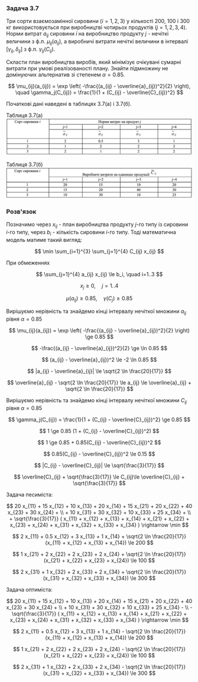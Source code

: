 ### Задача 3.7 

Три сорти взаємозамінної сировини $(i=1, 2, 3)$ у кількості 200, 100 і 300 кг використовується при виробництві чотирьох продуктів $(j=1, 2, 3, 4)$. Норми витрат $a_{ij}$ сировини $i$ на виробництво продукту $j$ - нечіткі величини з ф.п. $\mu_{ij}(a_{ij})$, а виробничі витрати нечіткі величини в інтервалі $[\gamma_{ij}, \delta_{ij}]$ з ф.п. $\gamma_{ij}(C_{ij})$. 

Скласти план виробництва виробів, який мінімізує очікувані сумарні витрати при умові реалізованості плану. Знайти підмножину не домінуючих альтернатив зі степенем $\alpha=0.85$. 

$$ \mu_{ij}(a_{ij}) = \exp \left( -\frac{(a_{ij} - \overline{a}_{ij})^2}{2} \right), \quad
   \gamma_j(C_{ij}) = \frac{1}{1 + (C_{ij} - \overline{C}_{ij})^2}
$$

Початкові дані наведені в таблицях 3.7(а) і 3.7(б). 

Таблиця 3.7(а)
![](img1.png)

Таблиця 3.7(б)
![](img2.png)

### Розв'язок

Позначимо через $x_{ij}$ - план виробництва продукту $j$-го типу із сировини $i$-го типу, через $b_i$ - кількість сировини $i$-го типу. Тоді математична модель матиме такий вигляд:

$$ \min \sum_{i=1}^{3} \sum_{j=1}^{4} C_{ij} x_{ij} $$

При обмеженнях

$$ \sum_{j=1}^{4} a_{ij} x_{ij} \le b_i, \quad i=1..3 $$

$$ x_{j} \ge 0, \quad j=1..4 $$

$$ \mu(a_{ij})  \ge 0.85 , \quad \gamma(C_j) \ge 0.85$$

Вирішуємо нерівність та знайдемо кінці інтервалу нечіткої множини $a_{ij}$ рівня $\alpha=0.85$

$$ \mu_{ij}(a_{ij}) = \exp \left( -\frac{(a_{ij} - \overline{a}_{ij})^2}{2} \right) \ge 0.85 $$

$$  -\frac{(a_{ij} - \overline{a}_{ij})^2}{2} \ge \ln 0.85 $$

$$  (a_{ij} - \overline{a}_{ij})^2 \le -2 \ln 0.85 $$

$$  |a_{ij} - \overline{a}_{ij}| \le \sqrt{2 \ln \frac{20}{17}} $$

$$ \overline{a}_{ij} - \sqrt{2 \ln \frac{20}{17}} \le a_{ij} \le \overline{a}_{ij} + \sqrt{2 \ln \frac{20}{17}} $$

Вирішуємо нерівність та знайдемо кінці інтервалу нечіткої множини $C_{ij}$ рівня $\alpha=0.85$

$$ \gamma_j(C_{ij}) = \frac{1}{1 + (C_{ij} - \overline{C}_{ij})^2} \ge 0.85 $$

$$ 1 \ge 0.85 (1 + (C_{ij} - \overline{C}_{ij})^2) $$

$$ 1 \ge 0.85 + 0.85(C_{ij} - \overline{C}_{ij})^2 $$

$$ 0.85(C_{ij} - \overline{C}_{ij})^2 \le 0.15 $$

$$ |C_{ij} - \overline{C}_{ij}| \le \sqrt{\frac{3}{17}} $$

$$ \overline{C}_{ij} + \sqrt{\frac{3}{17}} \le C_{ij}\le \overline{C}_{ij} + \sqrt{\frac{3}{17}} $$

Задача песиміста:

$$ 20 x_{11} + 15 x_{12} + 10 x_{13} + 20 x_{14} +
   15 x_{21} + 20 x_{22} + 40 x_{23} + 30 x_{24} + \\ +
   10 x_{31} + 30 x_{32} + 10 x_{33} + 25 x_{34} + \\ + \sqrt{\frac{3}{17}} (
   x_{11} + x_{12} + x_{13} + x_{14} +
   x_{21} + x_{22} + x_{23} + x_{24} +
   x_{31} + x_{32} + x_{33} + x_{34}
   ) \rightarrow \min
$$

$$ 2 x_{11} + 0.5 x_{12} + 3 x_{13} + 1 x_{14} + \sqrt{2 \ln \frac{20}{17}} (x_{11} + x_{12} + x_{13} + x_{14}) \le 200 $$

$$ 1 x_{21} + 2 x_{22} + 2 x_{23} + 2 x_{24} + \sqrt{2 \ln \frac{20}{17}} (x_{21} + x_{22} + x_{23} + x_{24}) \le 100 $$

$$ 2 x_{31} + 1 x_{32} + 2 x_{33} + 2 x_{34} + \sqrt{2 \ln \frac{20}{17}} (x_{31} + x_{32} + x_{33} + x_{34}) \le 300 $$

Задача оптиміста:

$$ 20 x_{11} + 15 x_{12} + 10 x_{13} + 20 x_{14} +
   15 x_{21} + 20 x_{22} + 40 x_{23} + 30 x_{24} + \\ +
   10 x_{31} + 30 x_{32} + 10 x_{33} + 25 x_{34} - \\ - \sqrt{\frac{3}{17}} (
   x_{11} + x_{12} + x_{13} + x_{14} +
   x_{21} + x_{22} + x_{23} + x_{24} +
   x_{31} + x_{32} + x_{33} + x_{34}
   ) \rightarrow \min
$$

$$ 2 x_{11} + 0.5 x_{12} + 3 x_{13} + 1 x_{14} - \sqrt{2 \ln \frac{20}{17}} (x_{11} + x_{12} + x_{13} + x_{14}) \le 200 $$

$$ 1 x_{21} + 2 x_{22} + 2 x_{23} + 2 x_{24}   - \sqrt{2 \ln \frac{20}{17}} (x_{21} + x_{22} + x_{23} + x_{24}) \le 100 $$

$$ 2 x_{31} + 1 x_{32} + 2 x_{33} + 2 x_{34}   - \sqrt{2 \ln \frac{20}{17}} (x_{31} + x_{32} + x_{33} + x_{34}) \le 300 $$
